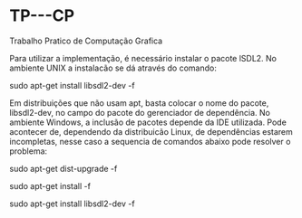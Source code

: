 # TP---CP
Trabalho Pratico de Computação Grafica


Para utilizar a implementação, é necessário instalar o pacote lSDL2. No ambiente UNIX
a instalacão se dá através do comando:

sudo apt-get install libsdl2-dev -f

Em distribuições que não usam apt, basta colocar o nome do pacote, libsdl2-dev,
no campo do pacote do gerenciador de dependência.
No ambiente Windows, a inclusão de pacotes depende da IDE utilizada.
Pode acontecer de, dependendo da distribuicão Linux, de dependências estarem
incompletas, nesse caso a sequencia de comandos abaixo pode resolver o problema:

sudo apt-get dist-upgrade -f

sudo apt-get install -f

sudo apt-get install libsdl2-dev -f
